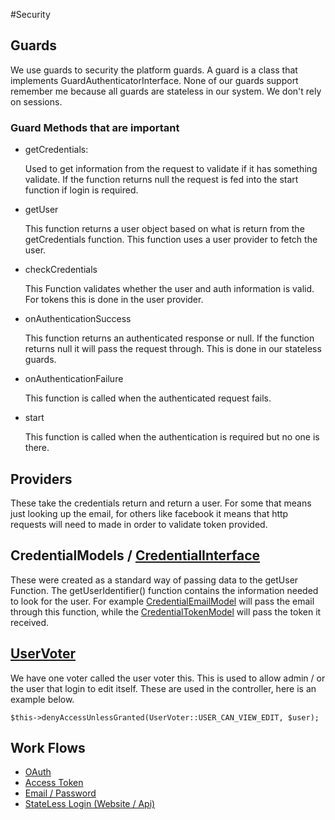 #Security

## Guards

We use guards to security the platform guards.  A guard is a class that implements GuardAuthenticatorInterface.  None of our guards support remember me because all guards are stateless in our system.  We don't rely on sessions.

### Guard Methods that are important

- getCredentials: 

    Used to get information from the request to validate if it has something validate.  If the function returns null the request is fed into the start function if login is required.
    
- getUser

    This function returns a user object based on what is return from the getCredentials function.  This function uses a user provider to fetch the user.
    
- checkCredentials

    This Function validates whether the user and auth information is valid.  For tokens this is done in the user provider.
    
- onAuthenticationSuccess

    This function returns an authenticated response or null.  If the function returns null it will pass the request through.  This is done in our stateless guards.
    
- onAuthenticationFailure 
    
    This function is called when the authenticated request fails.
    
- start
    
    This function is called when the authentication is required but no one is there.
    
## Providers

These take the credentials return and return a user. For some that means just looking up the email, for others like facebook it means that http requests will need to made in order to validate token provided.

## CredentialModels / [CredentialInterface](https://github.com/phptuts/StarterBundleForSymfony/blob/master/Model/Credential/CredentialInterface.php)

These were created as a standard way of passing data to the getUser Function.  The getUserIdentifier() function contains the information needed to look for the user.  For example [CredentialEmailModel](https://github.com/phptuts/StarterBundleForSymfony/blob/master/Model/Credential/CredentialEmailModel.php) will pass the email through this function, while the [CredentialTokenModel](https://github.com/phptuts/StarterBundleForSymfony/blob/master/Model/Credential/CredentialTokenModel.php) will pass the token it received.

## [UserVoter](https://github.com/phptuts/StarterBundleForSymfony/blob/master/Security/Voter/UserVoter.php)

We have one voter called the user voter this. This is used to allow admin / or the user that login to edit itself.  These are used in the controller, here is an example below.

``` 
$this->denyAccessUnlessGranted(UserVoter::USER_CAN_VIEW_EDIT, $user);
```

## Work Flows

- [OAuth](security/oauth.md) 
- [Access Token](security/access-token.md) 
- [Email / Password](security/email-password.md) 
- [StateLess Login (Website / Api)](security/email-password.md)

